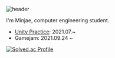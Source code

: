 ![header](https://capsule-render.vercel.app/api?type=soft&color=auto&height=150&section=header&text=Minjae&fontSize=70&animation=twinkling)

I'm Minjae, computer engineering student.

* [Unity Practice](https://github.com/pengzer1/unity): 2021.07.~ 
* Gamejam: 2021.09.24 ~ 

[![Solved.ac Profile](http://mazassumnida.wtf/api/v2/generate_badge?boj=pega0922)](https://solved.ac/pega0922/)
